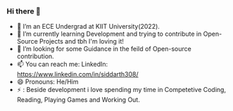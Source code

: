 ### Hi there 👋

- 🔭 I’m an ECE Undergrad at KIIT University(2022).
- 🌱 I’m currently learning Development and trying to contribute in Open-Source Projects and tbh I'm loving it!
- 🤔 I’m looking for some Guidance in the feild of Open-source contribution.
- 📫 You can reach me:
      LinkedIn: https://www.linkedin.com/in/siddarth308/
- 😄 Pronouns: He/Him
- ⚡ : Beside development i love spending my time in Competetive Coding, Reading, Playing Games and Working Out.

